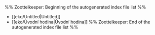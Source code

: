 %% Zoottelkeeper: Beginning of the autogenerated index file list  %%
-  [[eko/Untitled|Untitled]]
-  [[eko/Úvodní hodina|Úvodní hodina]]
%% Zoottelkeeper: End of the autogenerated index file list  %%
